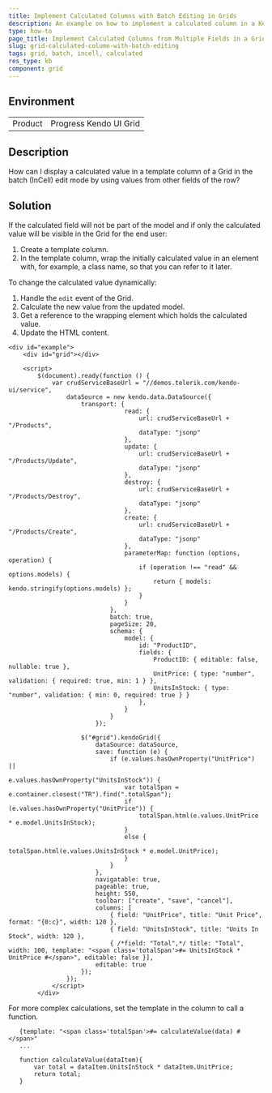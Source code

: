 ```yaml
---
title: Implement Calculated Columns with Batch Editing in Grids
description: An example on how to implement a calculated column in a Kendo UI Grid for jQuery with enabled Batch (InCell) editing.
type: how-to
page_title: Implement Calculated Columns from Multiple Fields in a Grid with the Batch Edit Mode Enabled - Kendo UI Grid for jQuery
slug: grid-calculated-column-with-batch-editing
tags: grid, batch, incell, calculated
res_type: kb
component: grid
---
```


## Environment

<table>
 <tr>
  <td>Product</td>
  <td>Progress Kendo UI Grid</td>
 </tr>
</table>

## Description

How can I display a calculated value in a template column of a Grid in the batch (InCell) edit mode by using values from other fields of the row?

## Solution

If the calculated field will not be part of the model and if only the calculated value will be visible in the Grid for the end user:

1. Create a template column.  
1. In the template column, wrap the initially calculated value in an element with, for example, a class name, so that you can refer to it later.

To change the calculated value dynamically:

1. Handle the `edit` event of the Grid.
1. Calculate the new value from the updated model.
1. Get a reference to the wrapping element which holds the calculated value.
1. Update the HTML content.

```dojo
<div id="example">
    <div id="grid"></div>

    <script>
    	$(document).ready(function () {
    		var crudServiceBaseUrl = "//demos.telerik.com/kendo-ui/service",
                dataSource = new kendo.data.DataSource({
                	transport: {
                        		read: {
                        			url: crudServiceBaseUrl + "/Products",
                        			dataType: "jsonp"
                        		},
                        		update: {
                        			url: crudServiceBaseUrl + "/Products/Update",
                        			dataType: "jsonp"
                        		},
                        		destroy: {
                        			url: crudServiceBaseUrl + "/Products/Destroy",
                        			dataType: "jsonp"
                        		},
                        		create: {
                        			url: crudServiceBaseUrl + "/Products/Create",
                        			dataType: "jsonp"
                        		},
                        		parameterMap: function (options, operation) {
                        			if (operation !== "read" && options.models) {
                        				return { models: kendo.stringify(options.models) };
                        			}
                        		}
                        	},
                        	batch: true,
                        	pageSize: 20,
                        	schema: {
                        		model: {
                        			id: "ProductID",
                        			fields: {
                        				ProductID: { editable: false, nullable: true },
                        				UnitPrice: { type: "number", validation: { required: true, min: 1 } },
                        				UnitsInStock: { type: "number", validation: { min: 0, required: true } }
                        			},
                        		}
                        	}
                        });

            		$("#grid").kendoGrid({
            			dataSource: dataSource,
            			save: function (e) {
            				if (e.values.hasOwnProperty("UnitPrice") ||
							  	 e.values.hasOwnProperty("UnitsInStock")) {
            					var totalSpan = e.container.closest("TR").find(".totalSpan");
            					if (e.values.hasOwnProperty("UnitPrice")) {
            						totalSpan.html(e.values.UnitPrice * e.model.UnitsInStock);
            					}
            					else {
            						totalSpan.html(e.values.UnitsInStock * e.model.UnitPrice);
            					}
            				}
            			},
            			navigatable: true,
            			pageable: true,
            			height: 550,
            			toolbar: ["create", "save", "cancel"],
            			columns: [
                            { field: "UnitPrice", title: "Unit Price", format: "{0:c}", width: 120 },
                            { field: "UnitsInStock", title: "Units In Stock", width: 120 },
                            { /*field: "Total",*/ title: "Total", width: 100, template: "<span class='totalSpan'>#= UnitsInStock * UnitPrice #</span>", editable: false }],
            			editable: true
            		});
            	});
            </script>
        </div>
```

For more complex calculations, set the template in the column to call a function.

```
   {template: "<span class='totalSpan'>#= calculateValue(data) #</span>"
   ...

   function calculateValue(dataItem){
       var total = dataItem.UnitsInStock * dataItem.UnitPrice;
       return total;
   }
```
